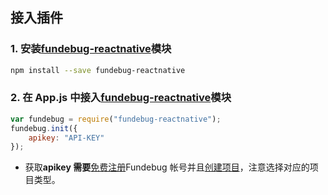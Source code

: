 ## 接入插件

### 1. 安装[fundebug-reactnative](https://www.npmjs.com/package/fundebug-reactnative)模块

```bash
npm install --save fundebug-reactnative
```

### 2. 在 App.js 中接入[fundebug-reactnative](https://www.npmjs.com/package/fundebug-reactnative)模块

```js
var fundebug = require("fundebug-reactnative");
fundebug.init({
    apikey: "API-KEY"
});
```

-   获取**apikey 需要**[免费注册](https://www.fundebug.com/team/create)Fundebug 帐号并且[创建项目](https://www.fundebug.com/project/create)，注意选择对应的项目类型。
